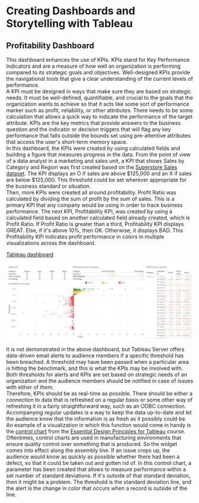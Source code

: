 # Creating Dashboards and Storytelling with Tableau

## Profitability Dashboard

This dashboard enhances the use of KPIs. KPIs stand for Key Performance Indicators and are a measure of how well an organization is performing compared to its strategic goals and objectives. Well-designed KPIs provide the navigational tools that give a clear understanding of the current levels of performance. <br>
A KPI must be designed in ways that make sure they are based on strategic needs. It must be well-defined, quantifiable, and crucial to the goals that the organization wants to achieve so that it acts like some sort of performance marker such as profit, reliability, or other attributes. There needs to be some calculation that allows a quick way to indicate the performance of the target attribute. KPIs are the key metrics that provide answers to the business question and the indicator or decision triggers that will flag any key performance that falls outside the bounds set using pre-attentive attributes that access the user's short-term memory space. <br>
In this dashboard, the KPIs were created by using calculated fields and building a figure that measures progress in the data. From the point of view of a data analyst in a marketing and sales unit, a KPI that shows Sales by Category and Region was first created based on the [Superstore Sales dataset](https://github.com/yl5787/tableau-specialization/blob/main/data/Sample%20-%20Superstore%20from%20Tableau.xls). The KPI displays an O if sales are above $125,000 and an X if sales are below $125,000. This threshold could be set wherever appropriate for the business standard or situation. <br>
Then, more KPIs were created all around profitability. Profit Ratio was calculated by dividing the sum of profit by the sum of sales. This is a primary KPI that any company would be using in order to track business performance. The next KPI, Profitability KPI, was created by using a calculated field based on another calculated field already created, which is Profit Ratio. If Profit Ratio is greater than a third, Profitability KPI displays GREAT. Else, if it's above 10%, then OK. Otherwise, it displays BAD. This Profitability KPI indicates profit performance in colors in multiple visualizations across the dashboard.

[Tableau dashboard](https://public.tableau.com/app/profile/yl5787/viz/ProfitabilityDashboard_16532668114020/ProfitabilityDashboard)

![Profitability Dashboard](https://github.com/yl5787/tableau-specialization/blob/main/visualizations/Profitability%20Dashboard.png)

It is not demonstrated in the above dashboard, but Tableau Server offers data-driven email alerts to audience members if a specific threshold has been breached. A threshold may have been passed when a particular area is hitting the benchmark, and this is what the KPIs may be involved with. Both thresholds for alerts and KPIs are set based on strategic needs of an organization and the audience members should be notified in case of issues with either of them. <br>
Therefore, KPIs should be as real-time as possible. There should be either a connection to data that is refreshed on a regular basis or some other way of refreshing it in a fairly straightforward way, such as an ODBC connection. Accompanying regular updates is a way to keep the data up-to-date and let the audience know that the information is as fresh as it possibly could be. <br>
An example of a visualization in which this function would come in handy is the [control chart](https://public.tableau.com/app/profile/yl5787/viz/ControlChartforSuperstoreSales_16281951129100/ControlChart) from the [Essential Design Principles for Tableau](https://github.com/yl5787/tableau-specialization/blob/main/Essential%20Design%20Principles%20for%20Tableau.md) course. Oftentimes, control charts are used in manufacturing environments that ensure quality control over something that is produced. So the widget comes into effect along the assembly line. If an issue crops up, the audience would know as quickly as possible whether there had been a defect, so that it could be taken out and gotten rid of. In this control chart, a parameter has been created that allows to measure performance within a set number of standard deviations. If it's outside of that standard deviation, then it might be a problem. The threshold is the standard deviation line, and the alert is the change in color that occurs when a record is outside of the line. <br>
